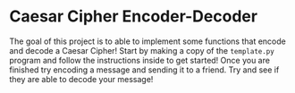 # Caesar Cipher Encoder-Decoder

The goal of this project is to able to implement some functions that encode and decode a Caesar Cipher! Start by making a copy of the ```template.py``` program and follow the instructions inside to get started! Once you are finished try encoding a message and sending it to a friend. Try and see if they are able to decode your message!

